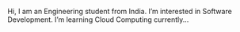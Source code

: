   Hi, I am an Engineering student from India.
  I’m interested in Software Development. I’m learning Cloud Computing currently...

<!---
KaruneshT1/KaruneshT1 is a ✨ special ✨ repository because its `README.md` (this file) appears on your GitHub profile.
You can click the Preview link to take a look at your changes.
--->
